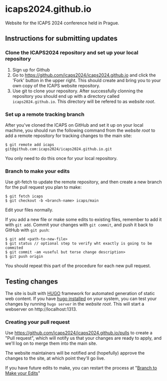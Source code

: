 # icaps2024.github.io
Website for the ICAPS 2024 conference held in Prague.

## Instructions for submitting updates

### Clone the ICAPS2024 repository and set up your local repository ###
1. Sign up for Github
2. Go to https://github.com/icaps2024/icaps2024.github.io and click the 'Fork' button in the upper right.  This should create and bring you to your own copy of the ICAPS website repository.
3. Use git to clone your repository. After successfully clonning the repository you should end up with a directory called `icaps2024.github.io`. This directory will be refered to as *website root*. 

### Set up a remote tracking branch ###
After you've cloned the ICAPS on GitHub and set it up on your local machine, you should run the following command from the *website root* to add a remote repository for tracking changes to the main site:
 ```
$ git remote add icaps git@github.com:icaps2024/icaps2024.github.io.git
```
You only need to do this once for your local repository.

### Branch to make your edits ###
Use git-fetch to update the remote repository, and then create a new branch for the pull request you plan to make:
```
$ git fetch icaps
$ git checkout -b <branch-name> icaps/main
```
Edit your files normally.

If you add a new file or make some edits to existing files, remember to add it with `git add`.  Commit your changes with `git commit`,  and push it back to GitHub with `git push`:
```
$ git add <path-to-new-file>
$ git status // optional step to verify wht exactly is going to be commited
$ git commit -am <useful but terse change description>
$ git push origin
```
You should repeat this part of the procedure for each new pull request.

## Testing changes
The site is built with [HUGO](https://gohugo.io) framework for automated generation of static web content.
If you have [hugo installed](https://gohugo.io/getting-started/installing) on your system, you can test your changes by running
`hugo server` in the *website root*.
This will start a webserver on http://localhost:1313.

### Creating your pull request ###
Use https://github.com/icaps2024/icaps2024.github.io/pulls to create a "Pull request", which will notify us that your changes are ready to apply, and we'll log on to merge them into the main site.

The website maintainers will be notified and (hopefully) approve the changes to the site, at which point they'll go live.

If you have future edits to make, you can restart the process at "[Branch to Make your Edits](https://github.com/icaps2024/icaps2024.github.io#branch-to-make-your-edits)"
